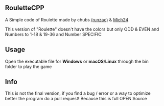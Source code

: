 ## RouletteCPP
A Simple code of Roulette made by chubs <a href="https://github.com/runzac/" target="_blank" > (runzac)</a> & <a href="https://github.com/Mich242/" target="_blank" > Mich24 </a>

This version of "Roulette" doesn't have the colors but only ODD & EVEN and Numbers to 1-18 & 19-36 and Number SPECIFIC

## Usage

Open the executable file for **Windows** or **macOS**/**Linux** through the bin folder to play the game

## Info

This is not the final version, if you find a bug / error or a way to optimize better the program do a pull request! Because this is full OPEN Source

